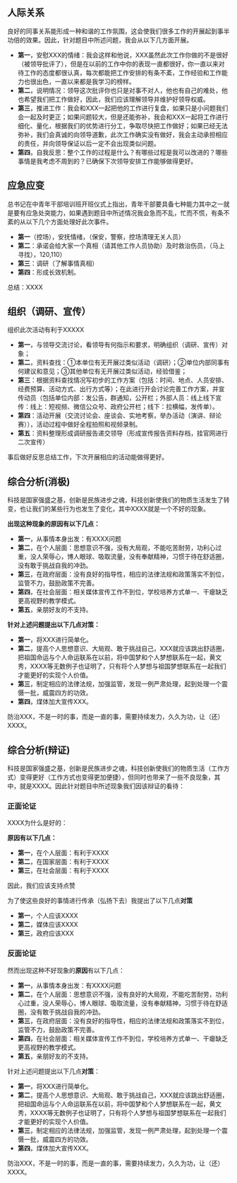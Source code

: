 ## 人际关系

良好的同事关系能形成一种和谐的工作氛围，这会使我们很多工作的开展起到事半功倍的效果。因此，针对题目中所述问题，我会从以下几方面开展。

- **第一**，安慰XXX的情绪：我会这样和他说，XXX虽然此次工作你做的不是很好（被领导批评了），但是在以前的工作中你的表现一直都很好，你一直以来对待工作的态度都很认真，每次都能把工作安排的有条不紊，工作经验和工作能力也很出色，一直以来都是我学习的榜样。
- **第二**，说明情况：领导这次批评你也只是对事不对人，他也有自己的难处，他也希望我们把工作做好，因此，我们应该理解领导并维护好领导权威。
- **第三**，推进工作：我会和XXX一起把他的工作进行复盘，如果只是小问题我们会一起及时更正；如果问题较大，但是还能弥补，我会和XXX一起将工作进行细化、量化，根据我们的优势进行分工，争取尽快把工作做好；如果已经无法弥补，我们会真诚的向领导道歉，此次工作确实没有做好，我会主动承担相应的责任，并向领导保证以后一定不会出现类似问题。
- **第四**，自我反思：整个工作的过程是什么？有哪些过程是我可以改进的？哪些事情是我考虑不周到的？已确保下次领导安排工作能够做得更好。

## 应急应变

总书记在中青年干部培训班开班仪式上指出，青年干部要具备七种能力其中之一就是要有应急处突能力，如果遇到题目中所述情况我会急而不乱，忙而不慌，有条不紊的从以下几个方面处理好此次事件。

- **第一**（控场），安抚情绪，（保安，警察，控场清理无关人员）
- **第二**：承诺会给大家一个真相（请其他工作人员协助）及时救治伤员，（马上寻找），120,110）
- **第三**：调研（了解事情真相）
- **第四**：形成长效机制。

总结：XXXX

## 组织（调研、宣传）

组织此次活动有利于XXXXX

- **第一**，与领导交流讨论，看领导有何指示和要求，明确组织（调研、宣传）对象；
- **第二**，资料查找：①本单位有无开展过类似活动（调研）；②单位内部同事有何建议和意见；③其他单位有无开展过类似活动，经验借鉴；
- **第三**：根据资料查找情况写初步的工作方案（包括：时间、地点、人员安排、经费预算、活动方式、出行方式等）；在此进行开会讨论完善工作方案，并宣传动员（包括单位内部：发公告，群通知，公开栏；外部人员：线上线下宣传：线上：短视频、微信公众号、政府公开栏；线下：拉横幅，发传单）。
- **第四**：活动开展（交流讨论会、座谈会、实地考察，举办活动（演讲、辩论赛）），活动过程中做好全程拍照和视频录制。
- **第五**：资料整理形成调研报告递交领导（形成宣传报告资料存档，挂官网进行二次宣传）

事后做好反思总结工作，下次开展相应的活动能做得更好。

## 综合分析(消极)

科技是国家强盛之基，创新是民族进步之魂，科技创新使我们的物质生活发生了转变，也让我们的某些行为也发生了变化，其中XXXX就是一个不好的现象。

**出现这种现象的原因有以下几点：**

- **第一**，从事情本身出发：有XXXX问题
- **第二**，在个人层面：思想意识不强，没有大局观，不能吃苦耐劳，功利心过重，没人荣辱心，博人眼球、吸取流量，没有奉献精神，习惯于待在舒适圈，没有敢于挑战自我的冲劲。
- **第三**，在政府层面：没有良好的指导性，相应的法律法规和政策落实不到位，监管不力，鼓励政策不完善。
- **第四**，在社会层面：相关媒体宣传工作不到位，学校培养方式单一、干瘪缺乏更高视野的教学模式。
- **第五**，亲朋好友的不支持。

**针对上述问题提出以下几点对策：**

- **第一**，将XXX进行简单化。
- **第二**，提高个人思想意识、大局观、敢于挑战自己，XXX就应该跳出舒适圈，把祖国命运与个人命运联系在以前，将中国梦和个人梦想联系在一起，黄文秀，XXXX等无数例子也证明了，只有将个人梦想与祖国梦想联系在一起我们才能更好的实现个人价值。
- **第三**，制定相应的法律法规，加强监管，发现一例严肃处理，起到处理一个震慑一批，威震四方的功效。
- **第四**，煤体加大宣传XXX。

防治XXX，不是一时的事，而是一直的事，需要持续发力，久久为功，让（还）XXXX。

## 综合分析(辩证)

科技是国家强盛之基，创新是民族进步之魂，科技创新使我们的物质生活（工作方式）变得更好（工作方式也变得更加便捷），但同时也带来了一些不良现象，其中，就是XXXX。因此针对题目中所述现象我们因该辩证的看待：

### 正面论证

XXXX为什么是好的：

**原因有以下几点：**

- **第一**，在个人层面：有利于XXXX
- **第二**，在国家层面：有利于XXXX
- **第三**，在社会层面：有利于XXXX

因此，我们应该支持点赞

为了使这些良好的事情进行传承（弘扬下去）我提出了以下几点**对策**

- **第一**，个人应该XXXX
- **第二**，媒体应该XXXX
- **第三**，政府应该XXX

### 反面论证

然而出现这种不好现象的**原因**有以下几点：

- **第一**，从事情本身出发：有XXXX问题
- **第二**，在个人层面：思想意识不强，没有良好的大局观，不能吃苦耐劳，功利心过重，没人荣辱心，博人眼球、吸取流量，没有奉献精神，习惯于待在舒适圈，没有敢于挑战自我的冲劲。
- **第三**，在政府层面：没有良好的指导性，相应的法律法规和政策落实不到位，监管不力，鼓励政策不完善。
- **第四**，在社会层面：相关媒体宣传工作不到位，学校培养方式单一、干瘪缺乏更高视野的教学模式。
- **第五**，亲朋好友的不支持。

针对上述问题提出以下几点**对策**：

- **第一**，将XXX进行简单化。
- **第二**，提高个人思想意识、大局观、敢于挑战自己，XXX就应该跳出舒适圈，把祖国命运与个人命运联系在以前，将中国梦和个人梦想联系在一起，黄文秀，XXXX等无数例子也证明了，只有将个人梦想与祖国梦想联系在一起我们才能更好的实现个人价值。
- **第三**，制定相应的法律法规，加强监管，发现一例严肃处理，起到处理一个震慑一批，威震四方的功效。
- **第四**，煤体加大宣传XXX。

防治XXX，不是一时的事，而是一直的事，需要持续发力，久久为功，让（还）XXXX。